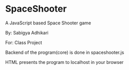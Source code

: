 # SpaceShooter
A JavaScript based Space Shooter game

By: Sabigya Adhikari

For: Class Project

Backend of the program(core) is done in spaceshooter.js

HTML presents the program to localhost in your browser



